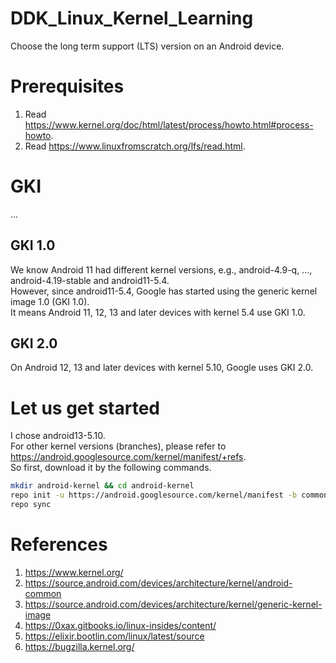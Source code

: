 # DDK_Linux_Kernel_Learning
Choose the long term support (LTS) version on an Android device.

# Prerequisites
1. Read https://www.kernel.org/doc/html/latest/process/howto.html#process-howto. </br>
2. Read https://www.linuxfromscratch.org/lfs/read.html. </br>

# GKI
... </br>
## GKI 1.0
We know Android 11 had different kernel versions, e.g., android-4.9-q, ..., android-4.19-stable and android11-5.4. </br>
However, since android11-5.4, Google has started using the generic kernel image 1.0 (GKI 1.0). </br>
It means Android 11, 12, 13 and later devices with kernel 5.4 use GKI 1.0. </br>

## GKI 2.0
On Android 12, 13 and later devices with kernel 5.10, Google uses GKI 2.0. </br>

# Let us get started
I chose android13-5.10. </br> 
For other kernel versions (branches), please refer to https://android.googlesource.com/kernel/manifest/+refs. </br> 
So first, download it by the following commands.

```sh
mkdir android-kernel && cd android-kernel
repo init -u https://android.googlesource.com/kernel/manifest -b common-android13-5.10-lts
repo sync
```

# References
1. https://www.kernel.org/
2. https://source.android.com/devices/architecture/kernel/android-common
3. https://source.android.com/devices/architecture/kernel/generic-kernel-image
4. https://0xax.gitbooks.io/linux-insides/content/
5. https://elixir.bootlin.com/linux/latest/source
6. https://bugzilla.kernel.org/
